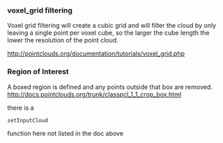 ### voxel_grid filtering
Voxel grid filtering will create a cubic grid and will filter the cloud by only leaving a single point per voxel cube, so the larger the cube length the lower the resolution of the point cloud.

http://pointclouds.org/documentation/tutorials/voxel_grid.php

### Region of Interest
A boxed region is defined and any points outside that box are removed.
http://docs.pointclouds.org/trunk/classpcl_1_1_crop_box.html

there is a 
```
setInputCloud
```
function here not listed in the doc above
